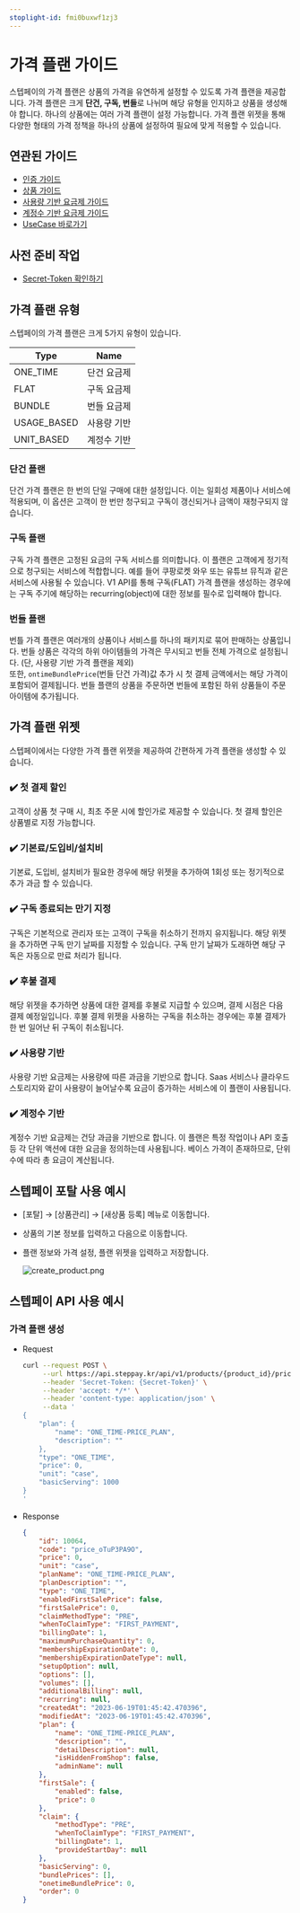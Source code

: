 ```yaml
---
stoplight-id: fmi0buxwf1zj3
---
```


# 가격 플랜 가이드

스텝페이의 가격 플랜은 상품의 가격을 유연하게 설정할 수 있도록 가격 플랜을 제공합니다. 가격 플랜은 크게 **단건, 구독, 번들**로 나뉘며 해당 유형을 인지하고 상품을 생성해야 합니다. 하나의 상품에는 여러 가격 플랜이 설정 가능합니다. 가격 플랜 위젯을 통해 다양한 형태의 가격 정책을 하나의 상품에 설정하여 필요에 맞게 적용할 수 있습니다.

## 연관된 가이드

- [인증 가이드](https://steppay.stoplight.io/docs/guide/urvjmavys1lar-)
- [상품 가이드](https://steppay.stoplight.io/docs/guide/6lao84lvary24-)
- [사용량 기반 요금제 가이드](https://steppay.stoplight.io/docs/guide/3hyzodwuf0v2h-)
- [계정수 기반 요금제 가이드](https://steppay.stoplight.io/docs/guide/u8s25yeqvy4t4-)
- [UseCase 바로가기](https://docs.develop.steppay.kr/docs/usecase/7f530a6ec7bee-#%EA%B5%AC%EB%8F%85-%EC%83%81%ED%92%88-%EA%B0%80%EC%9D%B4%EB%93%9C)

## 사전 준비 작업

- [Secret-Token 확인하기](https://steppay.stoplight.io/docs/guide/urvjmavys1lar-#1-secret-token)

## 가격 플랜 유형
스텝페이의 가격 플랜은 크게 5가지 유형이 있습니다.
<!-- 
| Type        | Name   |
|-------------|--------|
| ONE_TIME    | 단건 요금제 |
| FLAT        | 구독 요금제 |
| BUNDLE      | 번들 요금제 |
| USAGE_BASED | 사용량 기반 |
| UNIT_BASED  | 계정수 기반 |
 -->
<table class="price-table" style="width: 50%">
  <thead>
    <tr>
      <th>Type</th>
      <th>Name</th>
    </tr>
  </thead>
  <tbody>
    <tr>
      <td>ONE_TIME</td>
      <td>단건 요금제</td>
    </tr>
    <tr>
      <td>FLAT</td>
      <td>구독 요금제</td>
    </tr>
    <tr>
      <td>BUNDLE</td>
      <td>번들 요금제</td>
    </tr>
    <tr>
      <td>USAGE_BASED</td>
      <td>사용량 기반</td>
    </tr>
    <tr>
      <td>UNIT_BASED</td>
      <td>계정수 기반</td>
    </tr>
  </tbody>
</table>


### 단건 플랜

단건 가격 플랜은 한 번의 단일 구매에 대한 설정입니다. 이는 일회성 제품이나 서비스에 적용되며, 이 옵션은 고객이 한 번만 청구되고 구독이 갱신되거나 금액이 재청구되지 않습니다.

### 구독 플랜

구독 가격 플랜은 고정된 요금의 구독 서비스를 의미합니다. 이 플랜은 고객에게 정기적으로 청구되는 서비스에 적합합니다. 예를 들어 쿠팡로켓 와우 또는 유튜브 뮤직과 같은 서비스에 사용될 수 있습니다.
V1 API를 통해 구독(FLAT) 가격 플랜을 생성하는 경우에는 구독 주기에 해당하는 recurring(object)에 대한 정보를 필수로 입력해야 합니다.

### 번들 플랜

번틀 가격 플랜은 여러개의 상품이나 서비스를 하나의 패키지로 묶어 판매하는 상품입니다. 번들 상품은 각각의 하위 아이템들의 가격은 무시되고 번들 전체 가격으로 설정됩니다. (단, 사용량 기반 가격 플랜을 제외)  
또한, `ontimeBundlePrice`(번들 단건 가격)값 추가 시 첫 결제 금액에서는 해당 가격이 포함되어 결제됩니다. 번들 플랜의 상품을 주문하면 번들에 포함된 하위 상품들이 주문 아이템에 추가됩니다.

## 가격 플랜 위젯
스텝페이에서는 다양한 가격 플랜 위젯을 제공하여 간편하게 가격 플랜을 생성할 수 있습니다.  

### ✔️ 첫 결제 할인

고객이 상품 첫 구매 시, 최초 주문 시에 할인가로 제공할 수 있습니다. 첫 결제 할인은 상품별로 지정 가능합니다.

### ✔️ 기본료/도입비/설치비

기본료, 도입비, 설치비가 필요한 경우에 해당 위젯을 추가하여 1회성 또는 정기적으로 추가 과금 할 수 있습니다.

### ✔️ 구독 종료되는 만기 지정

구독은 기본적으로 관리자 또는 고객이 구독을 취소하기 전까지 유지됩니다. 해당 위젯을 추가하면 구독 만기 날짜를 지정할 수 있습니다. 구독 만기 날짜가 도래하면 해당 구독은 자동으로 만료 처리가 됩니다.


### ✔️ 후불 결제

해당 위젯을 추가하면 상품에 대한 결제를 후불로 지급할 수 있으며, 결제 시점은 다음 결제 예정일입니다. 후불 결제 위젯을 사용하는 구독을 취소하는 경우에는 후불 결제가 한 번 일어난 뒤 구독이 취소됩니다.  

### ✔️ 사용량 기반

사용량 기반 요금제는 사용량에 따른 과금을 기반으로 합니다. Saas 서비스나 클라우드 스토리지와 같이 사용량이 늘어날수록 요금이 증가하는 서비스에 이 플랜이 사용됩니다.

### ✔️ 계정수 기반

계정수 기반 요금제는 건당 과금을 기반으로 합니다. 이 플랜은 특정 작업이나 API 호출 등 각 단위 액션에 대한 요금을 정의하는데 사용됩니다. 베이스 가격이 존재하므로, 단위 수에 따라 총 요금이 계산됩니다.

## 스텝페이 포탈 사용 예시

- [포탈] → [상품관리] → [새상품 등록] 메뉴로 이동합니다.
- 상품의 기본 정보를 입력하고 다음으로 이동합니다.
- 플랜 정보와 가격 설정, 플랜 위젯을 입력하고 저장합니다.

  ![create_product.png](https://docs-image-translator-steppay.vercel.app/api/localize?dir=04_price_plan&name=create_plan.png)


## 스텝페이 API 사용 예시

### 가격 플랜 생성

- Request
    ```bash
    curl --request POST \
         --url https://api.steppay.kr/api/v1/products/{product_id}/prices \
         --header 'Secret-Token: {Secret-Token}' \
         --header 'accept: */*' \
         --header 'content-type: application/json' \
         --data '
    {
        "plan": {
            "name": "ONE_TIME-PRICE_PLAN",
            "description": ""
        },
        "type": "ONE_TIME",
        "price": 0,
        "unit": "case",
        "basicServing": 1000
    }
    '
    ```
- Response
  ```json
  {
      "id": 10064,
      "code": "price_oTuP3PA9O",
      "price": 0,
      "unit": "case",
      "planName": "ONE_TIME-PRICE_PLAN",
      "planDescription": "",
      "type": "ONE_TIME",
      "enabledFirstSalePrice": false,
      "firstSalePrice": 0,
      "claimMethodType": "PRE",
      "whenToClaimType": "FIRST_PAYMENT",
      "billingDate": 1,
      "maximumPurchaseQuantity": 0,
      "membershipExpirationDate": 0,
      "membershipExpirationDateType": null,
      "setupOption": null,
      "options": [],
      "volumes": [],
      "additionalBilling": null,
      "recurring": null,
      "createdAt": "2023-06-19T01:45:42.470396",
      "modifiedAt": "2023-06-19T01:45:42.470396",
      "plan": {
          "name": "ONE_TIME-PRICE_PLAN",
          "description": "",
          "detailDescription": null,
          "isHiddenFromShop": false,
          "adminName": null
      },
      "firstSale": {
          "enabled": false,
          "price": 0
      },
      "claim": {
          "methodType": "PRE",
          "whenToClaimType": "FIRST_PAYMENT",
          "billingDate": 1,
          "provideStartDay": null
      },
      "basicServing": 0,
      "bundlePrices": [],
      "onetimeBundlePrice": 0,
      "order": 0
  }
  ```